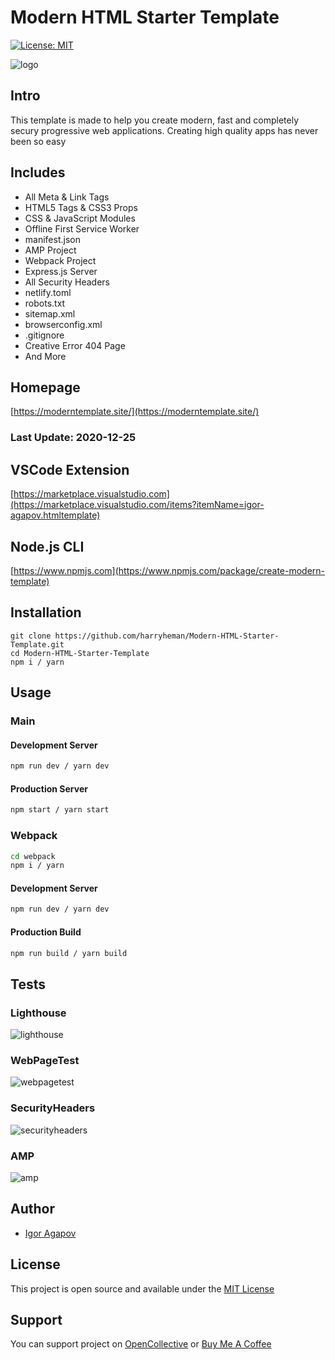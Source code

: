 # Modern HTML Starter Template

[![License: MIT](https://img.shields.io/badge/License-MIT-blue.svg)](https://opensource.org/licenses/MIT)

![logo](https://moderntemplate.site/img/logo.png)

## Intro

This template is made to help you create modern, fast and completely secury progressive web applications. Creating high quality apps has never been so easy

## Includes

- All Meta & Link Tags
- HTML5 Tags & CSS3 Props
- CSS & JavaScript Modules
- Offline First Service Worker
- manifest.json
- AMP Project
- Webpack Project
- Express.js Server
- All Security Headers
- netlify.toml
- robots.txt
- sitemap.xml
- browserconfig.xml
- .gitignore
- Creative Error 404 Page
- And More

## Homepage

[https://moderntemplate.site/](https://moderntemplate.site/)

### Last Update: 2020-12-25

## VSCode Extension

[https://marketplace.visualstudio.com](https://marketplace.visualstudio.com/items?itemName=igor-agapov.htmltemplate)

## Node.js CLI

[https://www.npmjs.com](https://www.npmjs.com/package/create-modern-template)

## Installation

```
git clone https://github.com/harryheman/Modern-HTML-Starter-Template.git
cd Modern-HTML-Starter-Template
npm i / yarn
```

## Usage

### Main

#### Development Server

```bash
npm run dev / yarn dev
```

#### Production Server

```bash
npm start / yarn start
```

### Webpack

```bash
cd webpack
npm i / yarn
```

#### Development Server

```bash
npm run dev / yarn dev
```

#### Production Build

```bash
npm run build / yarn build
```

## Tests

### Lighthouse

![lighthouse](https://moderntemplate.site/img/light-house.png)

### WebPageTest

![webpagetest](https://moderntemplate.site/img/webpagetest.png)

### SecurityHeaders

![securityheaders](https://moderntemplate.site/img/securityheaders.png)

### AMP

![amp](https://moderntemplate.site/img/amp.png)

## Author

- [Igor Agapov](https://github.com/harryheman)

## License

This project is open source and available under the [MIT License](LICENSE)

## Support

You can support project on [OpenCollective](https://opencollective.com/mhst) or [Buy Me A Coffee](https://www.buymeacoffee.com/igoragapov)
